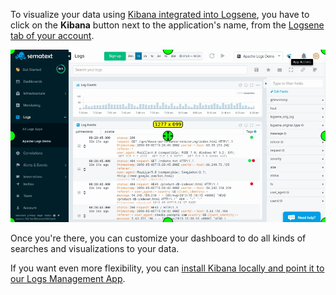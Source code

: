 To visualize your data using [Kibana integrated into Logsene](http://blog.sematext.com/2015/06/11/1-click-elk-stack-hosted-kibana-4/),
you have to click on the **Kibana** button next to the application's
name, from the [Logsene tab of your account](https://apps.sematext.com/ui/logs).

<img alt="Kibana Integration" src="/docs/images/logs/kibana-integration.gif" title="Sematext Logging UI - Kibana Integration">

Once you're there, you can customize your dashboard to do all kinds of
searches and visualizations to your data.

If you want even more flexibility, you can [install Kibana locally and point it to our Logs Management App](faq/#can-i-run-kibana-locally-and-point-it-to-logsene).
